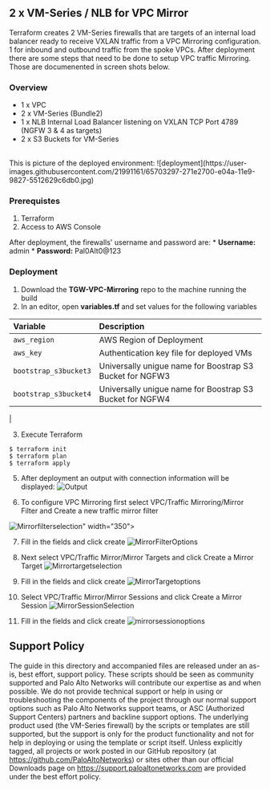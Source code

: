 ## 2 x VM-Series / NLB for VPC Mirror
Terraform creates 2 VM-Series firewalls that are targets of an internal load balancer ready to receive VXLAN traffic from a VPC Mirroring configuration.  1 for inbound and outbound traffic from the spoke VPCs.   After deployment there are some steps that need to be done to setup VPC traffic Mirroring.  Those are documenented in screen shots below.

### Overview
* 1 x VPC 
* 2 x VM-Series (Bundle2)
* 1 x NLB Internal Load Balancer listening on VXLAN TCP Port 4789 (NGFW 3 & 4 as targets)
* 2 x S3 Buckets for VM-Series 
</br>
This is picture of the deployed environment:
![deployment](https://user-images.githubusercontent.com/21991161/65703297-271e2700-e04a-11e9-9827-5512629c6db0.jpg)


### Prerequistes 
1. Terraform
2. Access to AWS Console

After deployment, the firewalls' username and password are:
     * **Username:** admin
     * **Password:** Pal0Alt0@123

### Deployment
1.  Download the **TGW-VPC-Mirroring** repo to the machine running the build
2.  In an editor, open **variables.tf** and set values for the following variables

| Variable        | Description |
| :------------- | :------------- |
| `aws_region` | AWS Region of Deployment|
| `aws_key` | Authentication key file for deployed VMs |
| `bootstrap_s3bucket3` | Universally unigue name for Boostrap S3 Bucket for NGFW3 |
| `bootstrap_s3bucket4` | Universally unigue name for Boostrap S3 Bucket for NGFW4 |
| 

3. Execute Terraform
```
$ terraform init
$ terraform plan
$ terraform apply
```

5. After deployment an output with connection information will be displayed:
![Output](https://user-images.githubusercontent.com/21991161/65703240-12419380-e04a-11e9-9dc4-4a89231fc857.jpg)

6. To configure VPC Mirroring first select VPC/Traffic Mirroring/Mirror Filter and Create a new traffic mirror filter

![Mirrorfilterselection](https://user-images.githubusercontent.com/21991161/65637508-eb338500-dfa9-11e9-893b-1255ed2f7135.jpg)" width="350">


7. Fill in the fields and click create
![MirrorFilterOptions](https://user-images.githubusercontent.com/21991161/65637506-eb338500-dfa9-11e9-9453-c9a32bf9f276.jpg)

8. Next select VPC/Traffic Mirror/Mirror Targets and click Create a Mirror Target
![Mirrortargetselection](https://user-images.githubusercontent.com/21991161/65637512-ebcc1b80-dfa9-11e9-9d27-a50ac1698ad3.jpg)


9. Fill in the fields and click create
![MirrorTargetoptions](https://user-images.githubusercontent.com/21991161/65637511-eb338500-dfa9-11e9-82b4-65cedbdeea71.jpg)

10. Select VPC/Traffic Mirror/Mirror Sessions and click Create a Mirror Session
![MirrorSessionSelection](https://user-images.githubusercontent.com/21991161/65637510-eb338500-dfa9-11e9-9966-b4f5d1b279ca.jpg)

11. Fill in the fields and click create
![mirrorsessionoptions](https://user-images.githubusercontent.com/21991161/65637509-eb338500-dfa9-11e9-87c9-fdfdb3a6a738.jpg)

## Support Policy
The guide in this directory and accompanied files are released under an as-is, best effort, support policy. These scripts should be seen as community supported and Palo Alto Networks will contribute our expertise as and when possible. We do not provide technical support or help in using or troubleshooting the components of the project through our normal support options such as Palo Alto Networks support teams, or ASC (Authorized Support Centers) partners and backline support options. The underlying product used (the VM-Series firewall) by the scripts or templates are still supported, but the support is only for the product functionality and not for help in deploying or using the template or script itself.
Unless explicitly tagged, all projects or work posted in our GitHub repository (at https://github.com/PaloAltoNetworks) or sites other than our official Downloads page on https://support.paloaltonetworks.com are provided under the best effort policy.

